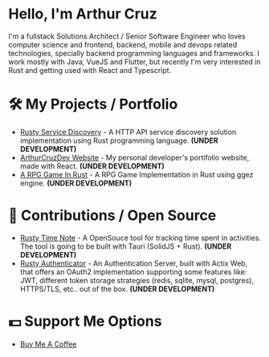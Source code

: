 # Hello, I'm Arthur Cruz
I'm a fullstack Solutions Architect / Senior Software Engineer who loves computer science and frontend, backend, mobile and devops related technologies, specially backend programming languages and frameworks. I work mostly with Java, VueJS and Flutter, but recently I'm very interested in Rust and getting used with React and Typescript.

# 🛠️ My Projects / Portfolio
* [Rusty Service Discovery](https://github.com/ArthurCruzDev/rusty-service-discovery) - A HTTP API service discovery solution implementation using Rust programming language. **(UNDER DEVELOPMENT)**
* [ArthurCruzDev Website](https://github.com/ArthurCruzDev/arthurcruzdev-website) - My personal developer's portifolio website, made with React. **(UNDER DEVELOPMENT)**
* [A RPG Game In Rust](https://github.com/ArthurCruzDev/rpg_game_rust) - A RPG Game Implementation in Rust using ggez engine. **(UNDER DEVELOPMENT)**
  
# 🤝 Contributions / Open Source
* [Rusty Time Note](https://github.com/ArthurCruzDev/rusty_time_note_desktop) - A OpenSouce tool for tracking time spent in activities. The tool is going to be built with Tauri (SolidJS + Rust). **(UNDER DEVELOPMENT)**
* [Rusty Authenticator](https://github.com/ArthurCruzDev/rusty_authenticator) - An Authentication Server, built with Actix Web, that offers an OAuth2 implementation supporting some features like: JWT, different token storage strategies (redis, sqlite, mysql, postgres), HTTPS/TLS, etc.. out of the box. **(UNDER DEVELOPMENT)**

# 💵 Support Me Options
* [Buy Me A Coffee](https://www.buymeacoffee.com/devArthurCruz)
